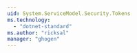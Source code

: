 ```yaml
---
uid: System.ServiceModel.Security.Tokens
ms.technology: 
  - "dotnet-standard"
ms.author: "ricksal"
manager: "ghogen"
---
```

